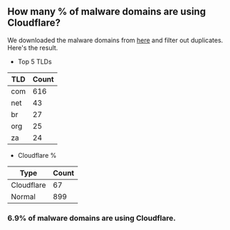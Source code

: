 ## How many % of malware domains are using Cloudflare?


We downloaded the malware domains from [here](https://urlhaus.abuse.ch) and filter out duplicates.
Here's the result.


[//]: # (start replacement)


- Top 5 TLDs

| TLD | Count |
| --- | --- |
| com | 616 |
| net | 43 |
| br | 27 |
| org | 25 |
| za | 24 |


- Cloudflare %

| Type | Count |
| --- | --- |
| Cloudflare | 67 |
| Normal | 899 |


### 6.9% of malware domains are using Cloudflare.